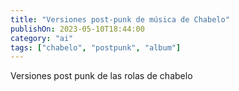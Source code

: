 ```yaml
---
title: "Versiones post-punk de música de Chabelo"
publishOn: 2023-05-10T18:44:00
category: "ai"
tags: ["chabelo", "postpunk", "album"]
---
```



Versiones post punk de las rolas de chabelo

